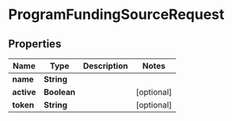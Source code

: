 
# ProgramFundingSourceRequest

## Properties
Name | Type | Description | Notes
------------ | ------------- | ------------- | -------------
**name** | **String** |  | 
**active** | **Boolean** |  |  [optional]
**token** | **String** |  |  [optional]



